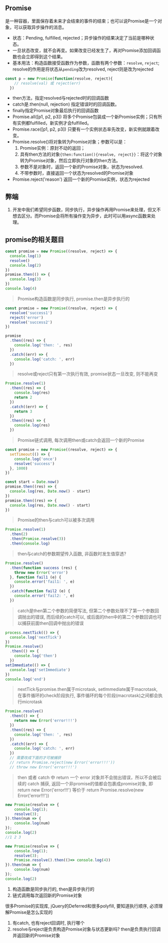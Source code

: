 ## Promise

是一种容器，里面保存着未来才会结束的事件的结束；也可以说Promise是一个对象，可以获取异步操作的消息。

- 状态：Pending, fulfilled, rejected；异步操作的结果决定了当前是哪种状态。
- 一旦状态改变，就不会再变。如果改变已经发生了，再对Promise添加回调函数也会立即得到这个结果。
- 基本用法：构造函数接受函数作为参数，函数有两个参数：`resolve`, `reject`; resolve的作用是将状态从`pending`改为resolved, reject则是改为rejected
```javascript
const p = new Promise(function(resolve, reject){
    // resolve(val) 或 reject(err)
  })
```
- then方法，指定resolved与rejected时的回调函数
- catch是.then(null, rejection) 指定错误时的回调函数。
- finally指定Promise对象最后执行的回调函数
- Promise.all([p1, p2, p3]) 将多个Promise包装成一个新Promise实例；只有所有实例都fulfilled，新实例才会fulfilled。
- Promise.race([p1, p2, p3]) 只要有一个实例状态率先改变，新实例就跟着改变。
- Promise.resolve()将对象转为Promise对象；参数可以是：
  1. Promise实例：原封不动的返回；
  2. 具有then方法的对象`{then:function(){resolve, reject}}`：将这个对象转为Promise对象，然后立即执行对象的then方法。
  3. 参数不是对象时，返回一个新的Promise对象，状态为resolved.
  4. 不带参数时，直接返回一个状态为resolved的Promise对象
- Promise.reject('reason') 返回一个新的Promise实例，状态为rejected

## 弊端
1. 开发中我们希望同步函数，同步执行，异步操作再用Promise来处理，但又不想去区分。而Promise会将所有操作变为异步，此时可以用async函数来处理。


## promise的相关题目

```js
const promise = new Promise((resolve, reject) => {
  console.log(1)
  resolve()
  console.log(2)
})
promise.then(() => {
  console.log(3)
})
console.log(4)
```

> Promise构造函数是同步执行, promise.then是异步执行的

```js
const promise = new Promise((resolve, reject) => {
  resolve('success1')
  reject('error')
  resolve('success2')
})

promise
  .then((res) => {
    console.log('then: ', res)
  })
  .catch((err) => {
    console.log('catch: ', err)
  })
```

> resolve或reject只有第一次执行有效, promise状态一旦改变, 则不能再变

```js
Promise.resolve(1)
  .then((res) => {
    console.log(res)
    return 2
  })
  .catch((err) => {
    return 3
  })
  .then((res) => {
    console.log(res)
  })
```

> Promise链式调用, 每次调用then或catch会返回一个新的Promise

```js
const promise = new Promise((resolve, reject) => {
  setTimeout(() => {
    console.log('once')
    resolve('success')
  }, 1000)
})

const start = Date.now()
promise.then((res) => {
  console.log(res, Date.now() - start)
})
promise.then((res) => {
  console.log(res, Date.now() - start)
})
```

> Promise的then与catch可以被多次调用

```js
Promise.resolve(1)
  .then(2)
  .then(Promise.resolve(3))
  .then(console.log)
```

> then与catch的参数期望传入函数, 非函数时发生值穿透?

```js
Promise.resolve()
  .then(function success (res) {
    throw new Error('error')
  }, function fail1 (e) {
    console.error('fail1: ', e)
  })
  .catch(function fail2 (e) {
    console.error('fail2: ', e)
  })
```

> catch是then第二个参数的简便写法, 但第二个参数处理不了第一个参数回调抛出的错误, 而后续的catch可以, 或后面的then中的第二个参数回调也可以捕获前面then回调中抛出的错误

```js
process.nextTick(() => {
  console.log('nextTick')
})
Promise.resolve()
  .then(() => {
    console.log('then')
  })
setImmediate(() => {
  console.log('setImmediate')
})
console.log('end')
```

> nextTick与promise.then属于microtask, setImmediate属于macrotask, 在事件循环的check阶段执行, 事件循环的每个阶段(macrotask)之间都会执行microtask

```js
Promise.resolve()
  .then(() => {
    return new Error('error!!!')
  })
  .then((res) => {
    console.log('then: ', res)
  })
  .catch((err) => {
    console.log('catch: ', err)
  })
  // 需要改成下面的才可被捕获
  // return Promise.reject(new Error('error!!!'))
  // throw new Error('error!!!')
```
> then 或者 catch 中 return 一个 error 对象并不会抛出错误，所以不会被后续的 catch 捕获, 返回一个非promise的值都会包裹成promise对象, 即 return new Error('error!!!') 等价于 return Promise.resolve(new Error('error!!!'))

```js
new Promise(resolve => {
    console.log(1);
    resolve(3);
}).then(num => {
    console.log(num)
});
console.log(2)
//1 2 3

new Promise(resolve => {
    console.log(1);
    resolve(3);
    Promise.resolve().then(()=> console.log(4))
}).then(num => {
    console.log(num)
});
console.log(2)

```

1. 构造函数是同步执行的, then是异步执行的
2. 链式调用每次返回新的Promise对象

很多Promise的实现库, jQuery的Deferred和很多polyfill, 要知道执行顺序, 必须理解Promise是怎么实现的


1. 有catch, 也有reject回调时, 执行哪个
2. resolve与reject是负责构造Promise对象与状态更新吗? then是负责执行回调并返回新的Promise对象
